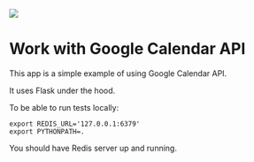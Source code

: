 ![](https://travis-ci.org/kiote/calendar_app.svg?branch=master)

# Work with Google Calendar API

This app is a simple example of using Google Calendar API.

It uses Flask under the hood.

To be able to run tests locally:

    export REDIS_URL='127.0.0.1:6379'
    export PYTHONPATH=.

You should have Redis server up and running.
